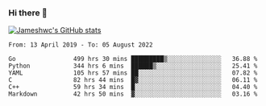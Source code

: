 ### Hi there 👋

[![Jameshwc's GitHub stats](https://github-readme-stats.vercel.app/api?username=jameshwc)](https://github.com/anuraghazra/github-readme-stats)

<!--START_SECTION:waka-->

```text
From: 13 April 2019 - To: 05 August 2022

Go                499 hrs 30 mins █████████▒░░░░░░░░░░░░░░░   36.88 %
Python            344 hrs 6 mins  ██████▒░░░░░░░░░░░░░░░░░░   25.41 %
YAML              105 hrs 57 mins ██░░░░░░░░░░░░░░░░░░░░░░░   07.82 %
C                 82 hrs 44 mins  █▓░░░░░░░░░░░░░░░░░░░░░░░   06.11 %
C++               59 hrs 34 mins  █░░░░░░░░░░░░░░░░░░░░░░░░   04.40 %
Markdown          42 hrs 50 mins  ▓░░░░░░░░░░░░░░░░░░░░░░░░   03.16 %
```

<!--END_SECTION:waka-->